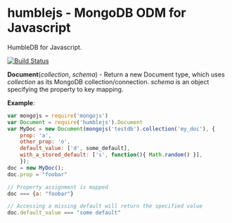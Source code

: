 humblejs - MongoDB ODM for Javascript
=====================================

HumbleDB for Javascript.

[![Build Status](https://travis-ci.org/aboutdotme/humblejs.svg?branch=master)](https://travis-ci.org/aboutdotme/humblejs)

**Document**(*collection*, *schema*) - Return a new Document type, which uses
*collection* as its MongoDB collection/connection. *schema* is an object
specifying the property to key mapping.

**Example**:

```javascript
var mongojs = require('mongojs')
var Document = require('humblejs').Document
var MyDoc = new Document(mongojs('testdb').collection('my_doc'), {
    prop: 'a',
    other_prop: 'o',
    default_value: ['d', some_default],
    with_a_stored_default: ['s', function(){ Math.random() }],
    });
doc = new MyDoc();
doc.prop = "foobar"

// Property assignment is mapped
doc === {a: "foobar"}

// Accessing a missing default will return the specified value
doc.default_value === "some default"
```

